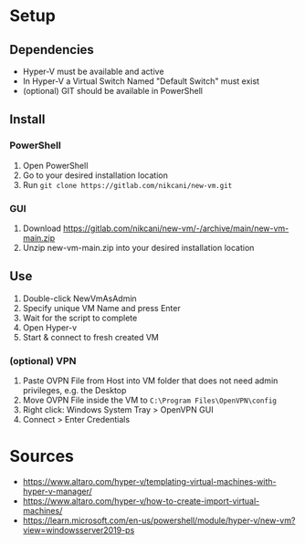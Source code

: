 # Setup
## Dependencies
- Hyper-V must be available and active
- In Hyper-V a Virtual Switch Named "Default Switch" must exist
- (optional) GIT should be available in PowerShell

## Install
### PowerShell
1. Open PowerShell
2. Go to your desired installation location
3. Run `git clone https://gitlab.com/nikcani/new-vm.git`

### GUI
1. Download https://gitlab.com/nikcani/new-vm/-/archive/main/new-vm-main.zip
2. Unzip new-vm-main.zip into your desired installation location

## Use
1. Double-click NewVmAsAdmin
2. Specify unique VM Name and press Enter
3. Wait for the script to complete
4. Open Hyper-v
5. Start & connect to fresh created VM

### (optional) VPN
1. Paste OVPN File from Host into VM folder that does not need admin privileges, e.g. the Desktop
2. Move OVPN File inside the VM to `C:\Program Files\OpenVPN\config`
3. Right click: Windows System Tray > OpenVPN GUI
4. Connect > Enter Credentials

# Sources
- https://www.altaro.com/hyper-v/templating-virtual-machines-with-hyper-v-manager/
- https://www.altaro.com/hyper-v/how-to-create-import-virtual-machines/
- https://learn.microsoft.com/en-us/powershell/module/hyper-v/new-vm?view=windowsserver2019-ps
